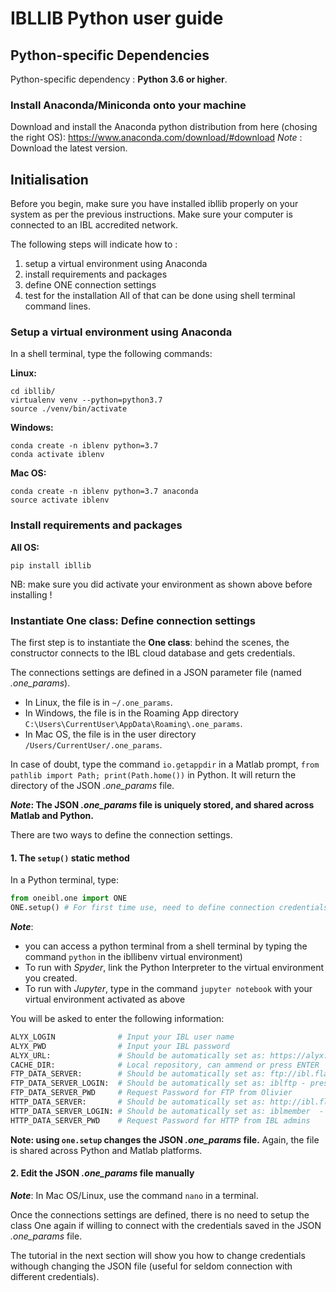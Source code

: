 # IBLLIB Python user guide

## Python-specific Dependencies

Python-specific dependency : **Python 3.6 or higher**.

### Install Anaconda/Miniconda onto your machine
Download and install  the  Anaconda  python  distribution from here (chosing the right OS): https://www.anaconda.com/download/#download
_Note_ : Download the latest version.


## Initialisation

Before you begin, make sure you have installed ibllib properly on your system as per the previous instructions.
Make sure your computer is connected to an IBL accredited network.

The following steps will indicate how to :
1. setup a virtual environment using Anaconda
2. install requirements and packages
3. define ONE connection settings
4. test for the installation
All of that can be done using shell terminal command lines.

### Setup a virtual environment using Anaconda

In a shell terminal, type the following commands:

**Linux:**
```
cd ibllib/
virtualenv venv --python=python3.7
source ./venv/bin/activate
```

**Windows:**
```
conda create -n iblenv python=3.7
conda activate iblenv
```

**Mac OS:**
```
conda create -n iblenv python=3.7 anaconda
source activate iblenv
```


### Install requirements and packages
**All OS:**
```
pip install ibllib
```
NB: make sure you did activate your environment as shown above before installing !


### Instantiate One class: Define connection settings

The first step is to instantiate the **One class**: behind the scenes, the constructor connects to the IBL cloud database and gets credentials.

The connections settings are defined in a JSON parameter file (named *.one_params*).
-   In Linux, the file is in `~/.one_params`.
-   In Windows, the file is in the Roaming App directory `C:\Users\CurrentUser\AppData\Roaming\.one_params`.
-   In Mac OS, the file is in the user directory `/Users/CurrentUser/.one_params`.

In case of doubt, type the command `io.getappdir` in a Matlab prompt, `from pathlib import Path; print(Path.home())` in Python.
It will return the directory of the JSON *.one_params* file.

**_Note_: The JSON _.one_params_ file is uniquely stored, and shared across Matlab and Python.**


There are two ways to define the connection settings.

#### 1. The `setup()` static method

In a Python terminal, type:

```python
from oneibl.one import ONE
ONE.setup() # For first time use, need to define connection credentials
```

**_Note_**:
-   you can access a python terminal from a shell terminal by typing the command `python` in the ibllibenv virtual environment)
-   To run with _Spyder_, link the Python Interpreter to the virtual environment you created.
-   To run with _Jupyter_, type in the command `jupyter notebook` with your virtual environment activated as above


You will be asked to enter the following information:

```python
ALYX_LOGIN 				# Input your IBL user name
ALYX_PWD				# Input your IBL password
ALYX_URL:				# Should be automatically set as: https://alyx.internationalbrainlab.org - press ENTER
CACHE_DIR:				# Local repository, can ammend or press ENTER
FTP_DATA_SERVER: 		# Should be automatically set as: ftp://ibl.flatironinstitute.org - press ENTER
FTP_DATA_SERVER_LOGIN:	# Should be automatically set as: iblftp - press ENTER
FTP_DATA_SERVER_PWD		# Request Password for FTP from Olivier
HTTP_DATA_SERVER: 		# Should be automatically set as: http://ibl.flatironinstitute.org  - press ENTER
HTTP_DATA_SERVER_LOGIN: # Should be automatically set as: iblmember  - press ENTER
HTTP_DATA_SERVER_PWD	# Request Password for HTTP from IBL admins
```

**Note: using `one.setup` changes the JSON *.one_params* file.** Again, the file is shared across Python and Matlab platforms.

#### 2. Edit the JSON *.one_params* file manually
**_Note_**: In Mac OS/Linux, use the command `nano` in a terminal.


Once the connections settings are defined, there is no need to setup the class One again if willing to connect with the credentials saved in the JSON *.one_params* file.

The tutorial in the next section will show you how to change credentials withough changing the JSON file (useful for seldom connection with different credentials).

